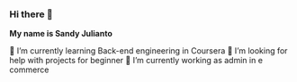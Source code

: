 ### Hi there 👋
**My name is Sandy Julianto**

🌱 I’m currently learning Back-end engineering in Coursera
🤔 I’m looking for help with projects for beginner
🔭 I’m currently working as admin in e commerce


<!--
**SandyJulianto/SandyJulianto** is a ✨ _special_ ✨ repository because its `README.md` (this file) appears on your GitHub profile.

Here are some ideas to get you started:

- 🔭 I’m currently working on ...
- 🌱 I’m currently learning ...
- 👯 I’m looking to collaborate on ...
- 🤔 I’m looking for help with ...
- 💬 Ask me about ...
- 📫 How to reach me: ...
- 😄 Pronouns: ...
- ⚡ Fun fact: ...
-->

